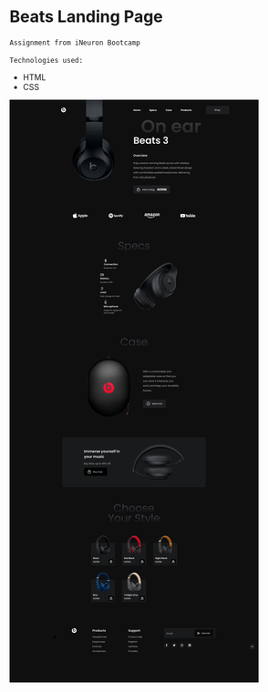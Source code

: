 # Beats Landing Page

`Assignment from iNeuron Bootcamp`

`Technologies used:`

- HTML
- CSS

![Project 5](./Main%20Landing%20page.png)
